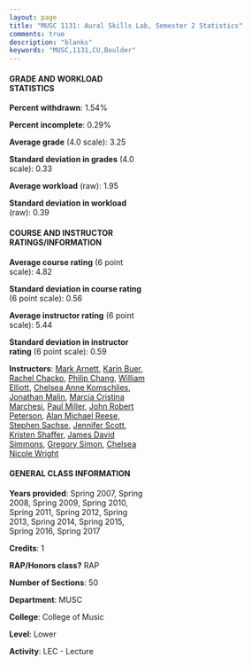 ```yaml
---
layout: page
title: "MUSC 1131: Aural Skills Lab, Semester 2 Statistics"
comments: true
description: "blanks"
keywords: "MUSC,1131,CU,Boulder"
---
```

<head>
<script src="https://ajax.googleapis.com/ajax/libs/jquery/2.1.3/jquery.min.js"></script>
<script src="https://dl.dropboxusercontent.com/s/pc42nxpaw1ea4o9/highcharts.js?dl=0"></script>
<!-- <script src="../assets/js/highcharts.js"></script> -->
<style type="text/css">@font-face {
	font-family: "Bebas Neue";
	src: url(https://www.filehosting.org/file/details/544349/BebasNeue Regular.otf) format("opentype");
	}
	h1.Bebas { 
		font-family: "Bebas Neue", Verdana, Tahoma;
	}
</style>
</head>
<body>
	<div id="container" style="float: right; width: 45%; height: 88%; margin-left: 2.5%; margin-right: 2.5%;"></div>
	<script language="JavaScript">
		$(document).ready(function() {
		var chart = {type: 'column'};
		var title = {text: 'Grade Distribution'};
		var xAxis = {categories: ['A','B','C','D','F'],crosshair: true};
		var yAxis = {min: 0,title: {text: 'Percentage'}};
		var tooltip = {headerFormat: '<center><b><span style="font-size:20px">{point.key}</span></b></center>',
		               pointFormat: '<td style="padding:0"><b>{point.y:.1f}%</b></td>',
		               footerFormat: '</table>',shared: true,useHTML: true};
		var plotOptions = {column: {pointPadding: 0.0,borderWidth: 0}};  
		var credits = {enabled: false};var series= [{name: 'Percent',data: [50.8,34.52,10.2,1.65,2.83,]}];
		var json = {};
		json.chart = chart;
		json.title = title;
		json.tooltip = tooltip;
		json.xAxis = xAxis;
		json.yAxis = yAxis;  
		json.series = series;
		json.plotOptions = plotOptions;  
		json.credits = credits;
		$('#container').highcharts(json);
	});
	</script>
</body>
			   
#### GRADE AND WORKLOAD STATISTICS

**Percent withdrawn**: 1.54%

**Percent incomplete**: 0.29%

**Average grade** (4.0 scale): 3.25

**Standard deviation in grades** (4.0 scale): 0.33

**Average workload** (raw): 1.95

**Standard deviation in workload** (raw): 0.39

#### COURSE AND INSTRUCTOR RATINGS/INFORMATION

**Average course rating** (6 point scale): 4.82

**Standard deviation in course rating** (6 point scale): 0.56

**Average instructor rating** (6 point scale): 5.44

**Standard deviation in instructor rating** (6 point scale): 0.59

**Instructors**: <a href='../../instructors/Mark_Arnett'>Mark Arnett</a>, <a href='../../instructors/Karin_Buer'>Karin Buer</a>, <a href='../../instructors/Rachel_Chacko'>Rachel Chacko</a>, <a href='../../instructors/Philip_Chang'>Philip Chang</a>, <a href='../../instructors/William_Elliott'>William Elliott</a>, <a href='../../instructors/Chelsea_Anne_Komschlies'>Chelsea Anne Komschlies</a>, <a href='../../instructors/Jonathan_Malin'>Jonathan Malin</a>, <a href='../../instructors/Marcia_Cristina_Marchesi'>Marcia Cristina Marchesi</a>, <a href='../../instructors/Paul_Miller'>Paul Miller</a>, <a href='../../instructors/John_Robert_Peterson'>John Robert Peterson</a>, <a href='../../instructors/Alan_Michael_Reese'>Alan Michael Reese</a>, <a href='../../instructors/Stephen_Sachse'>Stephen Sachse</a>, <a href='../../instructors/Jennifer_Scott'>Jennifer Scott</a>, <a href='../../instructors/Kristen_Shaffer'>Kristen Shaffer</a>, <a href='../../instructors/James_David_Simmons'>James David Simmons</a>, <a href='../../instructors/Gregory_Simon'>Gregory Simon</a>, <a href='../../instructors/Chelsea_Nicole_Wright'>Chelsea Nicole Wright</a>

#### GENERAL CLASS INFORMATION

**Years provided**: Spring 2007, Spring 2008, Spring 2009, Spring 2010, Spring 2011, Spring 2012, Spring 2013, Spring 2014, Spring 2015, Spring 2016, Spring 2017

**Credits**: 1

**RAP/Honors class?** RAP

**Number of Sections**: 50

**Department**: MUSC

**College**: College of Music

**Level**: Lower

**Activity**: LEC - Lecture

